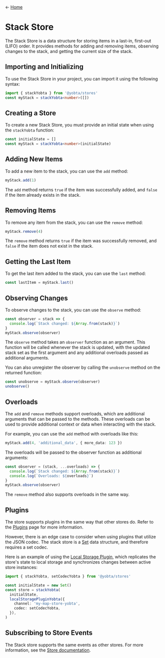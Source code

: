 &larr; [Home](../../../README.md)

# Stack Store

The Stack Store is a data structure for storing items in a last-in, first-out (LIFO) order. It provides methods for adding and removing items, observing changes to the stack, and getting the current size of the stack.

## Importing and Initializing

To use the Stack Store in your project, you can import it using the following syntax:

```ts
import { stackYobta } from '@yobta/stores'
const myStack = stackYobta<number>([])
```

## Creating a Store

To create a new Stack Store, you must provide an initial state when using the `stackYobta` function:

```ts
const initialState = []
const myStack = stackYobta<number>(initialState)
```

## Adding New Items

To add a new item to the stack, you can use the `add` method:

```ts
myStack.add(1)
```

The `add` method returns `true` if the item was successfully added, and `false` if the item already exists in the stack.

## Removing Items

To remove any item from the stack, you can use the `remove` method:

```ts
myStack.remove(4)
```

The `remove` method returns `true` if the item was successfully removed, and `false` if the item does not exist in the stack.

## Getting the Last Item

To get the last item added to the stack, you can use the `last` method:

```ts
const lastItem = myStack.last()
```

## Observing Changes

To observe changes to the stack, you can use the `observe` method:

```ts
const observer = stack => {
  console.log(`Stack changed: ${Array.from(stack)}`)
}
myStack.observe(observer)
```

The `observe` method takes an `observer` function as an argument. This function will be called whenever the stack is updated, with the updated stack set as the first argument and any additional overloads passed as additional arguments.

You can also unregister the observer by calling the `unobserve` method on the returned function:

```ts
const unobserve = myStack.observe(observer)
unobserve()
```

## Overloads

The `add` and `remove` methods support overloads, which are additional arguments that can be passed to the methods. These overloads can be used to provide additional context or data when interacting with the stack.

For example, you can use the `add` method with overloads like this:

```ts
myStack.add(4, 'additional_data', { more_data: 123 })
```

The overloads will be passed to the observer function as additional arguments:

```ts
const observer = (stack, ...overloads) => {
  console.log(`Stack changed: ${Array.from(stack)}`)
  console.log(`Overloads: ${overloads}`)
}
myStack.observe(observer)
```

The `remove` method also supports overloads in the same way.

## Plugins

The store supports plugins in the same way that other stores do. Refer to the [Plugins](../../plugins/index.md) page for more information.

However, there is an edge case to consider when using plugins that utilize the JSON codec. The stack store is a [Set](https://developer.mozilla.org/en-US/docs/Web/JavaScript/Reference/Global_Objects/Set) data structure, and therefore requires a set codec.

Here is an example of using the [Local Storage Plugin](../../plugins/localStoragePluginYobta/index.md), which replicates the store's state to local storage and synchronizes changes between active store instances:

```ts
import { stackYobta, setCodecYobta } from '@yobta/stores'

const initialState = new Set()
const store = stackYobta(
  initialState,
  localStoragePluginYobta({
    channel: 'my-map-store-yobta',
    codec: setCodecYobta,
  }),
)
```

## Subscribing to Store Events

The Stack store supports the same events as other stores. For more information, see the [Store documentation](../storeYobta/index.md).
